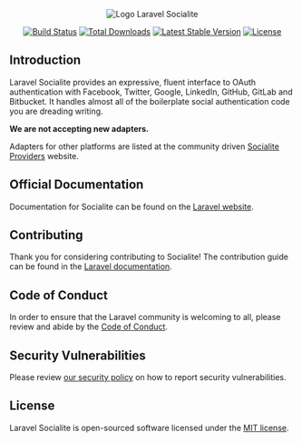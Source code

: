 <p align="center"><img loading="lazy" src="/art/logo.svg" alt="Logo Laravel Socialite"></p>

<p align="center">
<a href="https://github.com/laravel/socialite/actions"><img loading="lazy" src="https://github.com/laravel/socialite/workflows/tests/badge.svg" alt="Build Status"></a>
<a href="https://packagist.org/packages/laravel/socialite"><img loading="lazy" src="https://img.shields.io/packagist/dt/laravel/socialite" alt="Total Downloads"></a>
<a href="https://packagist.org/packages/laravel/socialite"><img loading="lazy" src="https://img.shields.io/packagist/v/laravel/socialite" alt="Latest Stable Version"></a>
<a href="https://packagist.org/packages/laravel/socialite"><img loading="lazy" src="https://img.shields.io/packagist/l/laravel/socialite" alt="License"></a>
</p>

## Introduction

Laravel Socialite provides an expressive, fluent interface to OAuth authentication with Facebook, Twitter, Google, LinkedIn, GitHub, GitLab and Bitbucket. It handles almost all of the boilerplate social authentication code you are dreading writing.

**We are not accepting new adapters.**

Adapters for other platforms are listed at the community driven [Socialite Providers](https://socialiteproviders.netlify.com/) website.

## Official Documentation

Documentation for Socialite can be found on the [Laravel website](https://laravel.com/docs/socialite).

## Contributing

Thank you for considering contributing to Socialite! The contribution guide can be found in the [Laravel documentation](https://laravel.com/docs/contributions).

## Code of Conduct

In order to ensure that the Laravel community is welcoming to all, please review and abide by the [Code of Conduct](https://laravel.com/docs/contributions#code-of-conduct).

## Security Vulnerabilities

Please review [our security policy](https://github.com/laravel/socialite/security/policy) on how to report security vulnerabilities.

## License

Laravel Socialite is open-sourced software licensed under the [MIT license](LICENSE.md).
